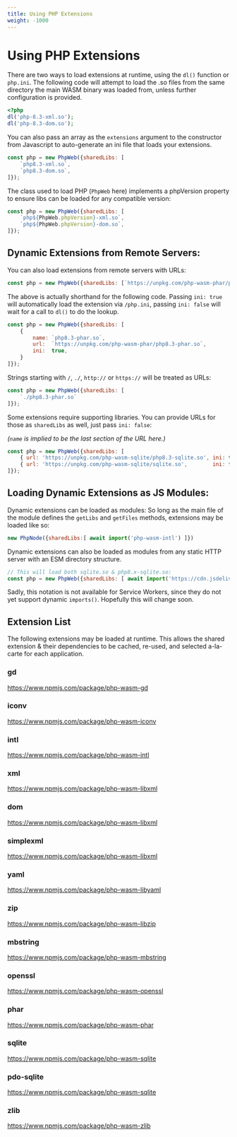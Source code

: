 ```yaml
---
title: Using PHP Extensions
weight: -1000
---
```


# Using PHP Extensions

There are two ways to load extensions at runtime, using the `dl()` function or `php.ini`. The following code will attempt to load the .so files from the same directory the main WASM binary was loaded from, unless further configuration is provided.

```php
<?php
dl('php-8.3-xml.so');
dl('php-8.3-dom.so');
```

You can also pass an array as the `extensions` argument to the constructor from Javascript to auto-generate an ini file that loads your extensions.

```javascript
const php = new PhpWeb({sharedLibs: [
	`php8.3-xml.so`,
	`php8.3-dom.so`,
]});
```

The class used to load PHP (`PhpWeb` here) implements a phpVersion property to ensure libs can be loaded for any compatible version:

```javascript
const php = new PhpWeb({sharedLibs: [
	`php${PhpWeb.phpVersion}-xml.so`,
	`php${PhpWeb.phpVersion}-dom.so`,
]});
```

## Dynamic Extensions from Remote Servers:

You can also load extensions from remote servers with URLs:

```javascript
const php = new PhpWeb({sharedLibs: [`https://unpkg.com/php-wasm-phar/php8.3-phar.so`]});
```

The above is actually shorthand for the following code. Passing `ini: true` will automatically load the extension via `/php.ini`, passing `ini: false` will wait for a call to `dl()` to do the lookup.

```javascript
const php = new PhpWeb({sharedLibs: [
	{
		name: `php8.3-phar.so`,
		url:  `https://unpkg.com/php-wasm-phar/php8.3-phar.so`,
		ini:  true,
	}
]});
```

Strings starting with `/`, `./`, `http://` or `https://` will be treated as URLs:

```javascript
const php = new PhpWeb({sharedLibs: [
	`./php8.3-phar.so`
]});
```

Some extensions require supporting libraries. You can provide URLs for those as `sharedLibs` as well, just pass `ini: false`:

*(`name` is implied to be the last section of the URL here.)*

```javascript
const php = new PhpWeb({sharedLibs: [
	{ url: 'https://unpkg.com/php-wasm-sqlite/php8.3-sqlite.so', ini: true  },
	{ url: 'https://unpkg.com/php-wasm-sqlite/sqlite.so',        ini: false },
]});
```

## Loading Dynamic Extensions as JS Modules:

Dynamic extensions can be loaded as modules: So long as the main file of the module defines the `getLibs` and `getFiles` methods, extensions may be loaded like so:

```javascript
new PhpNode({sharedLibs:[ await import('php-wasm-intl') ]})
```

Dynamic extensions can also be loaded as modules from any static HTTP server with an ESM directory structure.

```javascript
// This will load both sqlite.so & php8.x-sqlite.so:
const php = new PhpWeb({sharedLibs: [ await import('https://cdn.jsdelivr.net/npm/php-wasm-sqlite') ]});
```

Sadly, this notation is not available for Service Workers, since they do not yet support dynamic `imports()`. Hopefully this will change soon.

## Extension List

The following extensions may be loaded at runtime. This allows the shared extension & their dependencies to be cached, re-used, and selected a-la-carte for each application.

### gd

<https://www.npmjs.com/package/php-wasm-gd>

### iconv

<https://www.npmjs.com/package/php-wasm-iconv>

### intl

<https://www.npmjs.com/package/php-wasm-intl>

### xml

<https://www.npmjs.com/package/php-wasm-libxml>

### dom

<https://www.npmjs.com/package/php-wasm-libxml>

### simplexml

<https://www.npmjs.com/package/php-wasm-libxml>

### yaml

<https://www.npmjs.com/package/php-wasm-libyaml>

### zip

<https://www.npmjs.com/package/php-wasm-libzip>

### mbstring

<https://www.npmjs.com/package/php-wasm-mbstring>

### openssl

<https://www.npmjs.com/package/php-wasm-openssl>

### phar

<https://www.npmjs.com/package/php-wasm-phar>

### sqlite

<https://www.npmjs.com/package/php-wasm-sqlite>

### pdo-sqlite

<https://www.npmjs.com/package/php-wasm-sqlite>

### zlib

<https://www.npmjs.com/package/php-wasm-zlib>


